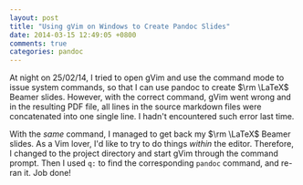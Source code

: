 ```yaml
---
layout: post
title: "Using gVim on Windows to Create Pandoc Slides"
date: 2014-03-15 12:49:05 +0800
comments: true
categories: pandoc
---
```


At night on 25/02/14, I tried to open gVim and use the command mode to
issue system commands, so that I can use pandoc to create $\rm \LaTeX$
Beamer slides.  However, with the correct command, gVim went wrong and
in the resulting PDF file, all lines in the source markdown files were
concatenated into one single line.  I hadn't encountered such error
last time.

With the *same* command, I managed to get back my $\rm \LaTeX$ Beamer
slides.  As a Vim lover, I'd like to try to do things *within* the
editor.  Therefore, I changed to the project directory and start gVim
through the command prompt. Then I used `q:` to find the corresponding
`pandoc` command, and re-ran it.  Job done!

<!-- vim:set tw=70:wrap: -->
